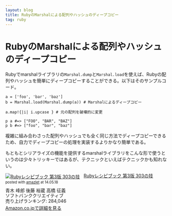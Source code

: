 ```yaml
---
layout: blog
title: RubyのMarshalによる配列やハッシュのディープコピー
tag: ruby
---
```


# RubyのMarshalによる配列やハッシュのディープコピー

Rubyでmarshalライブラリの`Marshal.dump`と`Marshal.load`を使えば、Rubyの配列やハッシュを簡単にディープコピーすることができる。以下はそのサンプルコード。

~~~~
a = ['foo', 'bar', 'baz']
b = Marshal.load(Marshal.dump(a)) # Marshalによるディープコピー

a.map!{|i| i.upcase } # 元の配列を破壊的に変更

p a #=> ["FOO", "BAR", "BAZ"]
p b #=> ["foo", "bar", "baz"]
~~~~

複雑に組み合わさった配列やハッシュでも全く同じ方法でディープコピーできるため、自力でディープコピーの処理を実装するよりかなり簡単である。

もともとシリアライズの機能を提供するmarshalライブラリをこんな形で使うというのは少々トリッキーではあるが、テクニックといえばテクニックかも知れない。

<div class="amazlet-box" style="margin-bottom:0px;"><div class="amazlet-image" style="float:left;margin:0px 12px 1px 0px;"><a href="http://www.amazon.co.jp/exec/obidos/ASIN/4797359986/xmisao-22/ref=nosim/" name="amazletlink" target="_blank"><img src="http://ecx.images-amazon.com/images/I/413L9xSXxvL._SL160_.jpg" alt="Rubyレシピブック 第3版 303の技" style="border: none;" /></a></div><div class="amazlet-info" style="line-height:120%; margin-bottom: 10px"><div class="amazlet-name" style="margin-bottom:10px;line-height:120%"><a href="http://www.amazon.co.jp/exec/obidos/ASIN/4797359986/xmisao-22/ref=nosim/" name="amazletlink" target="_blank">Rubyレシピブック 第3版 303の技</a><div class="amazlet-powered-date" style="font-size:80%;margin-top:5px;line-height:120%">posted with <a href="http://www.amazlet.com/" title="amazlet" target="_blank">amazlet</a> at 14.05.18</div></div><div class="amazlet-detail">青木 峰郎 後藤 裕蔵 高橋 征義 <br />ソフトバンククリエイティブ <br />売り上げランキング: 284,046<br /></div><div class="amazlet-sub-info" style="float: left;"><div class="amazlet-link" style="margin-top: 5px"><a href="http://www.amazon.co.jp/exec/obidos/ASIN/4797359986/xmisao-22/ref=nosim/" name="amazletlink" target="_blank">Amazon.co.jpで詳細を見る</a></div></div></div><div class="amazlet-footer" style="clear: left"></div></div>

